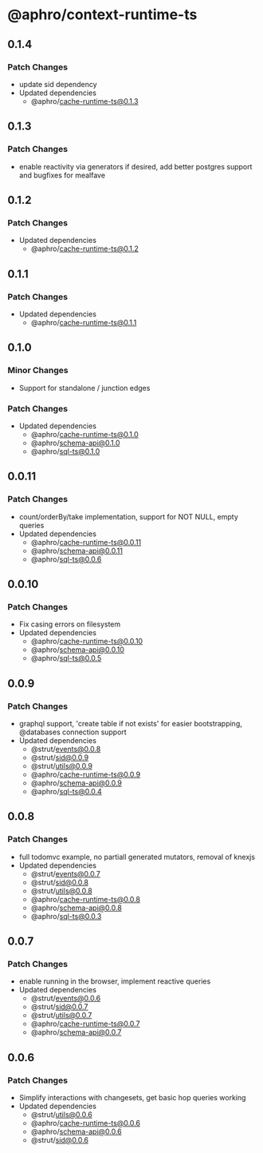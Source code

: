 # @aphro/context-runtime-ts

## 0.1.4

### Patch Changes

- update sid dependency
- Updated dependencies
  - @aphro/cache-runtime-ts@0.1.3

## 0.1.3

### Patch Changes

- enable reactivity via generators if desired, add better postgres support and bugfixes for mealfave

## 0.1.2

### Patch Changes

- Updated dependencies
  - @aphro/cache-runtime-ts@0.1.2

## 0.1.1

### Patch Changes

- Updated dependencies
  - @aphro/cache-runtime-ts@0.1.1

## 0.1.0

### Minor Changes

- Support for standalone / junction edges

### Patch Changes

- Updated dependencies
  - @aphro/cache-runtime-ts@0.1.0
  - @aphro/schema-api@0.1.0
  - @aphro/sql-ts@0.1.0

## 0.0.11

### Patch Changes

- count/orderBy/take implementation, support for NOT NULL, empty queries
- Updated dependencies
  - @aphro/cache-runtime-ts@0.0.11
  - @aphro/schema-api@0.0.11
  - @aphro/sql-ts@0.0.6

## 0.0.10

### Patch Changes

- Fix casing errors on filesystem
- Updated dependencies
  - @aphro/cache-runtime-ts@0.0.10
  - @aphro/schema-api@0.0.10
  - @aphro/sql-ts@0.0.5

## 0.0.9

### Patch Changes

- graphql support, 'create table if not exists' for easier bootstrapping, @databases connection support
- Updated dependencies
  - @strut/events@0.0.8
  - @strut/sid@0.0.9
  - @strut/utils@0.0.9
  - @aphro/cache-runtime-ts@0.0.9
  - @aphro/schema-api@0.0.9
  - @aphro/sql-ts@0.0.4

## 0.0.8

### Patch Changes

- full todomvc example, no partiall generated mutators, removal of knexjs
- Updated dependencies
  - @strut/events@0.0.7
  - @strut/sid@0.0.8
  - @strut/utils@0.0.8
  - @aphro/cache-runtime-ts@0.0.8
  - @aphro/schema-api@0.0.8
  - @aphro/sql-ts@0.0.3

## 0.0.7

### Patch Changes

- enable running in the browser, implement reactive queries
- Updated dependencies
  - @strut/events@0.0.6
  - @strut/sid@0.0.7
  - @strut/utils@0.0.7
  - @aphro/cache-runtime-ts@0.0.7
  - @aphro/schema-api@0.0.7

## 0.0.6

### Patch Changes

- Simplify interactions with changesets, get basic hop queries working
- Updated dependencies
  - @strut/utils@0.0.6
  - @aphro/cache-runtime-ts@0.0.6
  - @aphro/schema-api@0.0.6
  - @strut/sid@0.0.6

